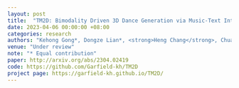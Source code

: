 ```yaml
---
layout: post
title:  "TM2D: Bimodality Driven 3D Dance Generation via Music-Text Integration"
date: 2023-04-06 00:00:00 +08:00
categories: research
authors: "Kehong Gong*, Dongze Lian*, <strong>Heng Chang</strong>, Chuan Guo, Xinxin Zuo, Zhihang Jiang, Xinchao Wang"
venue: "Under review"
note: "* Equal contribution" 
paper: http://arxiv.org/abs/2304.02419 
code: https://github.com/Garfield-kh/TM2D
project page: https://garfield-kh.github.io/TM2D/
---
```


